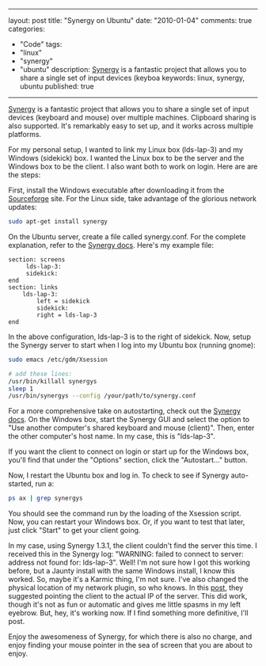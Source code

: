 
---
layout: post
title: "Synergy on Ubuntu"
date: "2010-01-04"
comments: true
categories:
  - "Code"
tags:
  - "linux"
  - "synergy"
  - "ubuntu"
description: <a href="http://synergy2.sourceforge.net/" target="_blank">Synergy</a> is a fantastic project that allows you to share a single set of input devices (keyboa
keywords: linux, synergy, ubuntu
published: true
---

<a href="http://synergy2.sourceforge.net/" target="_blank">Synergy</a> is a fantastic project that allows you to share a single set of input devices (keyboard and mouse) over multiple machines.  Clipboard sharing is also supported.  It's remarkably easy to set up, and it works across multiple platforms.
<!--more-->

For my personal setup, I wanted to link my Linux box (lds-lap-3) and my Windows (sidekick) box.  I wanted the Linux box to be the server and the Windows box to be the client.  I also want both to work on login.  Here are are the steps:

First, install the Windows executable after downloading it from the <a href="http://sourceforge.net/projects/synergy2/files/">Sourceforge</a> site.  For the Linux side, take advantage of the glorious network updates:

```bash
sudo apt-get install synergy
```

On the Ubuntu server, create a file called synergy.conf.  For the complete explanation, refer to the <a href="http://synergy2.sourceforge.net/running.html">Synergy docs</a>.  Here's my example file:

```text
section: screens
	 lds-lap-3:
	 sidekick:
end
section: links
	lds-lap-3:
		left = sidekick
        sidekick:
		right = lds-lap-3
end
```

In the above configuration, lds-lap-3 is to the right of sidekick.  Now, setup the Synergy server to start when I log into my Ubuntu box (running gnome):

```bash
sudo emacs /etc/gdm/Xsession

# add these lines:
/usr/bin/killall synergys
sleep 1
/usr/bin/synergys --config /your/path/to/synergy.conf
```

For a more comprehensive take on autostarting, check out the <a href="http://synergy2.sourceforge.net/autostart.html">Synergy docs</a>.  On the Windows box, start the Synergy GUI and select the option to "Use another computer's shared keyboard and mouse (client)".  Then, enter the other computer's host name.  In my case, this is "lds-lap-3".

If you want the client to connect on login or start up for the Windows box, you'll find that under the "Options" section, click the "Autostart..." button.  

Now, I restart the Ubuntu box and log in.  To check to see if Synergy auto-started, run a:

```bash
ps ax | grep synergys
```

You should see the command run by the loading of the Xsession script.  Now, you can restart your Windows box.  Or, if you want to test that later, just click "Start" to get your client going.

In my case, using Synergy 1.3.1, the client couldn't find the server this time.  I received this in the Synergy log: "WARNING: failed to connect to server: address not found for: lds-lap-3".  Well!  I'm not sure how I got this working before, but a Jaunty install with the same Windows install, I know this worked.  So, maybe it's a Karmic thing, I'm not sure.  I've also changed the physical location of my network plugin, so who knows.  In this <a href="http://www.linein.org/blog/2007/06/25/synergy-131-warning-failed-to-connect-to-server-time-out/">post</a>, they suggested pointing the client to the actual IP of the server.  This did work, though it's not as fun or automatic and gives me little spasms in my left eyebrow.  But, hey, it's working now.  If I find something more definitive, I'll post.

Enjoy the awesomeness of Synergy, for which there is also no charge, and enjoy finding your mouse pointer in the sea of screen that you are about to enjoy.

  
